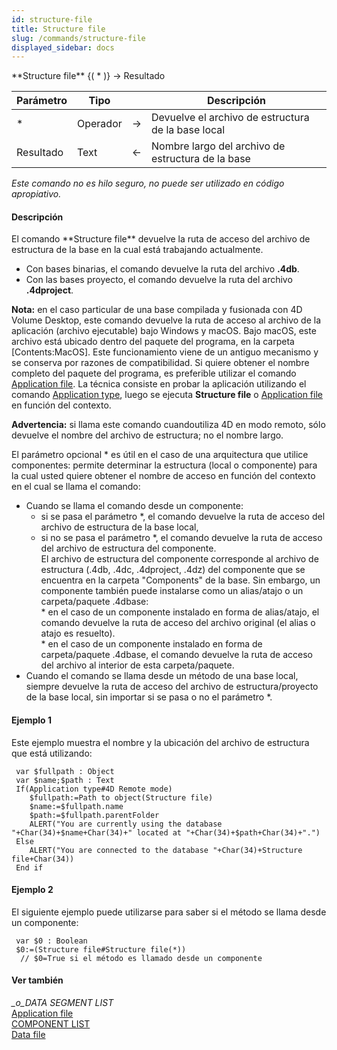 ```yaml
---
id: structure-file
title: Structure file
slug: /commands/structure-file
displayed_sidebar: docs
---
```


<!--REF #_command_.Structure file.Syntax-->**Structure file** {( * )} -> Resultado<!-- END REF-->
<!--REF #_command_.Structure file.Params-->
| Parámetro | Tipo |  | Descripción |
| --- | --- | --- | --- |
| * | Operador | &#8594;  | Devuelve el archivo de estructura de la base local |
| Resultado | Text | &#8592; | Nombre largo del archivo de estructura de la base |

<!-- END REF-->

*Este comando no es hilo seguro, no puede ser utilizado en código apropiativo.*


#### Descripción 

<!--REF #_command_.Structure file.Summary-->El comando **Structure file** devuelve la ruta de acceso del archivo de estructura de la base en la cual está trabajando actualmente.<!-- END REF-->

* Con bases binarias, el comando devuelve la ruta del archivo **.4db**.
* Con las bases proyecto, el comando devuelve la ruta del archivo **.4dproject**.

**Nota:** en el caso particular de una base compilada y fusionada con 4D Volume Desktop, este comando devuelve la ruta de acceso al archivo de la aplicación (archivo ejecutable) bajo Windows y macOS. Bajo macOS, este archivo está ubicado dentro del paquete del programa, en la carpeta \[Contents:MacOS\]. Este funcionamiento viene de un antiguo mecanismo y se conserva por razones de compatibilidad. Si quiere obtener el nombre completo del paquete del programa, es preferible utilizar el comando [Application file](application-file.md). La técnica consiste en probar la aplicación utilizando el comando [Application type](application-type.md), luego se ejecuta **Structure file** o [Application file](application-file.md) en función del contexto.

**Advertencia:** si llama este comando cuandoutiliza 4D en modo remoto, sólo devuelve el nombre del archivo de estructura; no el nombre largo.

El parámetro opcional \* es útil en el caso de una arquitectura que utilice componentes: permite determinar la estructura (local o componente) para la cual usted quiere obtener el nombre de acceso en función del contexto en el cual se llama el comando:

* Cuando se llama el comando desde un componente:  
   * si se pasa el parámetro \*, el comando devuelve la ruta de acceso del archivo de estructura de la base local,  
   * si no se pasa el parámetro \*, el comando devuelve la ruta de acceso del archivo de estructura del componente.  
   El archivo de estructura del componente corresponde al archivo de estructura (.4db, .4dc, .4dproject, .4dz) del componente que se encuentra en la carpeta "Components" de la base. Sin embargo, un componente también puede instalarse como un alias/atajo o un carpeta/paquete .4dbase:  
         * en el caso de un componente instalado en forma de alias/atajo, el comando devuelve la ruta de acceso del archivo original (el alias o atajo es resuelto).  
         * en el caso de un componente instalado en forma de carpeta/paquete .4dbase, el comando devuelve la ruta de acceso del archivo al interior de esta carpeta/paquete.
* Cuando el comando se llama desde un método de una base local, siempre devuelve la ruta de acceso del archivo de estructura/proyecto de la base local, sin importar si se pasa o no el parámetro \*.

#### Ejemplo 1 

Este ejemplo muestra el nombre y la ubicación del archivo de estructura que está utilizando:

```4d
 var $fullpath : Object
 var $name;$path : Text
 If(Application type#4D Remote mode)
    $fullpath:=Path to object(Structure file)
    $name:=$fullpath.name
    $path:=$fullpath.parentFolder
    ALERT("You are currently using the database "+Char(34)+$name+Char(34)+" located at "+Char(34)+$path+Char(34)+".")
 Else
    ALERT("You are connected to the database "+Char(34)+Structure file+Char(34))
 End if
```

#### Ejemplo 2 

El siguiente ejemplo puede utilizarse para saber si el método se llama desde un componente:

```4d
 var $0 : Boolean
 $0:=(Structure file#Structure file(*))
  // $0=True si el método es llamado desde un componente
```

#### Ver también 

*\_o\_DATA SEGMENT LIST*  
[Application file](application-file.md)  
[COMPONENT LIST](component-list.md)  
[Data file](data-file.md)  